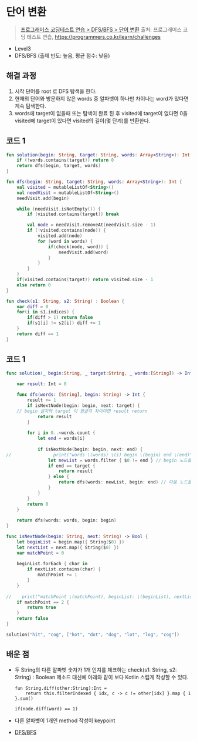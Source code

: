 # 단어 변환

> [프로그래머스 코딩테스트 연습 > DFS/BFS > 단어 변환](https://programmers.co.kr/learn/courses/30/lessons/43163)
> 출처: 프로그래머스 코딩 테스트 연습, https://programmers.co.kr/learn/challenges

- Level3
- DFS/BFS (출제 빈도: 높음, 평균 점수: 낮음)

## 해결 과정

1. 시작 단어를 root 로 DFS 탐색을 한다.
2. 현재의 단어와 방문하지 않은 words 중 알파벳이 하나만 차이나는 word가 있다면 계속 탐색한다.
3. words에 target이 없을때 또는 탐색이 완료 된 후 visited에 target이 없다면 0을
   visited에 target이 있다면 visited의 길이(몇 단계)를 반환한다.

## 코드 1

```kotlin
fun solution(begin: String, target: String, words: Array<String>): Int {
    if (!words.contains(target)) return 0
    return dfs(begin, target, words)
}

fun dfs(begin: String, target: String, words: Array<String>): Int {
    val visited = mutableListOf<String>()
    val needVisit = mutableListOf<String>()
    needVisit.add(begin)

    while (needVisit.isNotEmpty()) {
        if (visited.contains(target)) break

        val node = needVisit.removeAt(needVisit.size - 1)
        if (!visited.contains(node)) {
            visited.add(node)
            for (word in words) {
                if(check(node, word)) {
                    needVisit.add(word)
                }
            }
        }
    }
    if(visited.contains(target)) return visited.size - 1
    else return 0
}

fun check(s1: String, s2: String) : Boolean {
    var diff = 0
    for(i in s1.indices) {
        if(diff > 1) return false
        if(s1[i] != s2[i]) diff += 1
    }
    return diff == 1
}
```

## 코드 1

```swift
func solution(_ begin:String, _ target:String, _ words:[String]) -> Int {
    
    var result: Int = 0

    func dfs(words: [String], begin: String) -> Int {
        result += 1
        if isNextNode(begin: begin, next: target) {
    // begin 글자와 target 이 한글자 차이이면 result return
            return result
        }
        
        for i in 0..<words.count { 
            let end = words[i]
            
            if isNextNode(begin: begin, next: end) {
//                print("words \(words) \(i) begin \(begin) end \(end)")
                let newList = words.filter { $0 != end } // begin 노드를 제거한 list 를 return
                if end == target {
                    return result
                } else {
                    return dfs(words: newList, begin: end) // 다음 노드를 탐색
                }
            }
        }
        return 0
    }
    
    return dfs(words: words, begin: begin)
}

func isNextNode(begin: String, next: String) -> Bool {
    let beginList = begin.map({ String($0) })
    let nextList = next.map({ String($0) })
    var matchPoint = 0
    
    beginList.forEach { char in
        if nextList.contains(char) {
            matchPoint += 1
        }
    }
    
//    print("matchPoint \(matchPoint), beginList: \(beginList), nextList\(nextList)")
    if matchPoint == 2 {
        return true
    }
    return false
}

solution("hit", "cog", ["hot", "dot", "dog", "lot", "log", "cog"])
```

## 배운 점

- 두 String의 다른 알파벳 숫자가 1개 인지를 체크하는 check(s1: String, s2: String) : Boolean 메소드 대신에
  아래와 같이 보다 Kotlin 스럽게 작성할 수 있다.

  ```
  fun String.diff(other:String):Int =
      return this.filterIndexed { idx, c -> c != other[idx] }.map { 1 }.sum()

  if(node.diff(word) == 1)
  ```
- 다른 알파벳이 1개인 method 작성이 keypoint
- [DFS/BFS](https://dev-eunji.github.io/algorithm/2021/08/21/bfs-dfs/)
